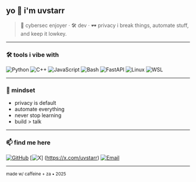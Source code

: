 ## yo 👋 i'm uvstarr

> 🧠 cybersec enjoyer · 🛠️ dev · 🕶️ privacy 
> i break things, automate stuff, and keep it lowkey.

---

### 🛠️ tools i vibe with

![Python](https://img.shields.io/badge/-Python-333?style=flat&logo=python)
![C++](https://img.shields.io/badge/-C++-333?style=flat&logo=c%2B%2B)
![JavaScript](https://img.shields.io/badge/-JavaScript-333?style=flat&logo=javascript)
![Bash](https://img.shields.io/badge/-Bash-333?style=flat&logo=gnubash)
![FastAPI](https://img.shields.io/badge/-FastAPI-333?style=flat&logo=fastapi)
![Linux](https://img.shields.io/badge/-Linux-333?style=flat&logo=linux)
![WSL](https://img.shields.io/badge/-WSL-333?style=flat&logo=windows)

---

### 🧠 mindset

- privacy is default  
- automate everything  
- never stop learning  
- build > talk

---

### 📫 find me here

[![GitHub](https://img.shields.io/badge/GitHub-uvstarr-333?style=flat&logo=github)](https://github.com/uvstarr)
[![X](https://img.shields.io/badge/X-%40uvstarr-333?style=flat&logo=x)]
(https://x.com/uvstarr)
[![Email](https://img.shields.io/badge/email-me-333?style=flat&logo=gmail)](mailto:your@email.com)

---

<sub>made w/ caffeine + za • 2025</sub>
